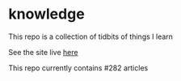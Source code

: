 # knowledge

This repo is a collection of tidbits of things I learn

See the site live [here](https://mark1626.github.io/knowledge/)

This repo currently contains #282 articles

